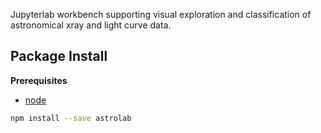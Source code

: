 Jupyterlab workbench supporting visual exploration and classification of astronomical xray and light curve data.

Package Install
---------------

**Prerequisites**
- [node](http://nodejs.org/)

```bash
npm install --save astrolab
```
